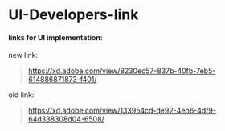 # UI-Developers-link
#### links for UI implementation:

new link:
> https://xd.adobe.com/view/8230ec57-837b-40fb-7eb5-614886871873-f401/

old link:
> https://xd.adobe.com/view/133954cd-de92-4eb6-4df9-64d338308d04-6508/

